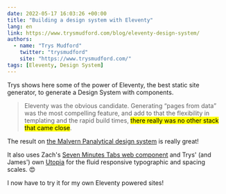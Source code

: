 ```yaml
---
date: 2022-05-17 16:03:26 +00:00
title: "Building a design system with Eleventy"
lang: en
link: https://www.trysmudford.com/blog/eleventy-design-system/
authors:
  - name: "Trys Mudford"
    twitter: "trysmudford"
    site: "https://www.trysmudford.com/"
tags: [Eleventy, Design System]
---
```


Trys shows here some of the power of Eleventy, the best static site generator, to generate a Design System with components.

> Eleventy was the obvious candidate. Generating “pages from data” was the most compelling feature, and add to that the flexibility in templating and the rapid build times, <mark>there really was no other stack that came close</mark>.

The result on [the Malvern Panalytical design system](https://brand.malvernpanalytical.com/) is really great!

It also uses Zach's [Seven Minutes Tabs web component](https://github.com/zachleat/seven-minute-tabs) and Trys' (and James') own [Utopia](https://utopia.fyi/) for the fluid responsive typographic and spacing scales. 😍

I now have to try it for my own Eleventy powered sites!
